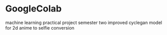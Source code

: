 # GoogleColab
machine learning practical project semester two
improved cyclegan model for 2d anime to selfie conversion
